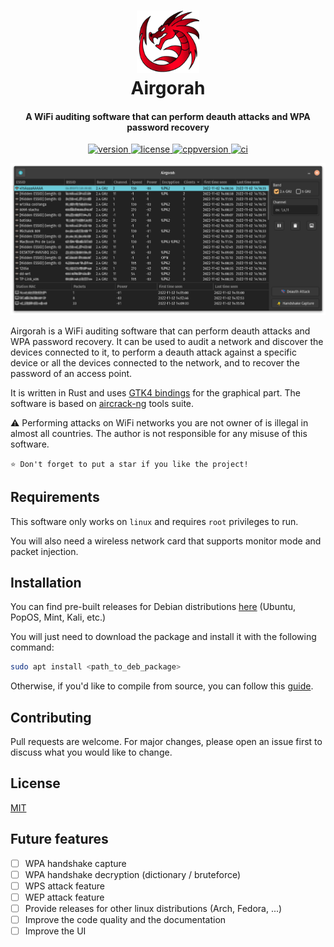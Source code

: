 <h1 align="center">
  <img src="icons/app_icon.png" width=100 height=100/><br>
  Airgorah
  </a>
</h1>

<h4 align="center">A WiFi auditing software that can perform deauth attacks and WPA password recovery</h4>

<p align="center">
  <a href="https://github.com/martin-olivier/airgorah/releases/tag/v0.1.0">
    <img src="https://img.shields.io/badge/Version-0.1.0_(beta)-blue.svg" alt="version"/>
  </a>
  <a href="https://github.com/martin-olivier/airgorah/blob/main/LICENSE">
    <img src="https://img.shields.io/badge/License-MIT-darkgreen.svg" alt="license"/>
  </a>
  <a href="https://www.rust-lang.org/">
    <img src="https://img.shields.io/badge/Language-Rust-orange.svg" alt="cppversion"/>
  </a>
  <a href="https://github.com/martin-olivier/airgorah/actions/workflows/CI.yml">
    <img src="https://github.com/martin-olivier/airgorah/actions/workflows/CI.yml/badge.svg" alt="ci"/>
  </a>
</p>

![illustration](.github/assets/illustration.png)

Airgorah is a WiFi auditing software that can perform deauth attacks and WPA password recovery. It can be used to audit a network and discover the devices connected to it, to perform a deauth attack against a specific device or all the devices connected to the network, and to recover the password of an access point.

It is written in Rust and uses [GTK4 bindings](https://github.com/gtk-rs/gtk4-rs) for the graphical part. The software is based on [aircrack-ng](https://github.com/aircrack-ng/aircrack-ng) tools suite.

⚠️ Performing attacks on WiFi networks you are not owner of is illegal in almost all countries. The author is not responsible for any misuse of this software.

`⭐ Don't forget to put a star if you like the project!`

## Requirements

This software only works on `linux` and requires `root` privileges to run.

You will also need a wireless network card that supports monitor mode and packet injection.

## Installation

You can find pre-built releases for Debian distributions [here](https://github.com/martin-olivier/airgorah/releases/latest) (Ubuntu, PopOS, Mint, Kali, etc.)

You will just need to download the package and install it with the following command:

```sh
sudo apt install <path_to_deb_package>
```

Otherwise, if you'd like to compile from source, you can follow this [guide](docs/build_from_source.md).

## Contributing

Pull requests are welcome. For major changes, please open an issue first to discuss what you would like to change.

## License

[MIT](LICENSE)

## Future features

- [ ] WPA handshake capture
- [ ] WPA handshake decryption (dictionary / bruteforce)
- [ ] WPS attack feature
- [ ] WEP attack feature
- [ ] Provide releases for other linux distributions (Arch, Fedora, ...)
- [ ] Improve the code quality and the documentation
- [ ] Improve the UI
